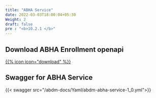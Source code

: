 ```yaml
---
title: "ABHA Service"
date: 2022-03-03T18:00:04+05:30
Weight: 2
draft: false
pre : "<b>10.2.1 </b>"
---
```


## Download ABHA Enrollment openapi

[{{% icon icon="download" %}}](../abdm-abha-service-1_0.yml "download")

## Swagger for ABHA Service

{{< swagger src="/abdm-docs/Yaml/abdm-abha-service-1_0.yml">}}